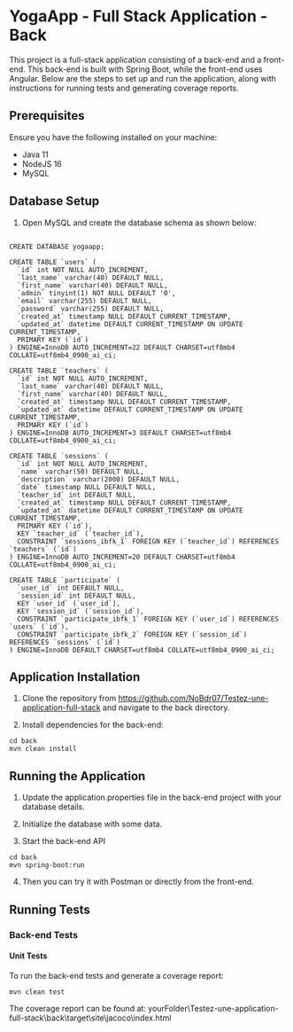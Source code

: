 # YogaApp - Full Stack Application - Back

This project is a full-stack application consisting of a back-end and a front-end. This back-end is built with Spring Boot, while the front-end uses Angular. Below are the steps to set up and run the application, along with instructions for running tests and generating coverage reports.

## Prerequisites

Ensure you have the following installed on your machine:
- Java 11
- NodeJS 16
- MySQL

## Database Setup

1. Open MySQL and create the database schema as shown below:

```

CREATE DATABASE yogaapp;

CREATE TABLE `users` (
  `id` int NOT NULL AUTO_INCREMENT,
  `last_name` varchar(40) DEFAULT NULL,
  `first_name` varchar(40) DEFAULT NULL,
  `admin` tinyint(1) NOT NULL DEFAULT '0',
  `email` varchar(255) DEFAULT NULL,
  `password` varchar(255) DEFAULT NULL,
  `created_at` timestamp NULL DEFAULT CURRENT_TIMESTAMP,
  `updated_at` datetime DEFAULT CURRENT_TIMESTAMP ON UPDATE CURRENT_TIMESTAMP,
  PRIMARY KEY (`id`)
) ENGINE=InnoDB AUTO_INCREMENT=22 DEFAULT CHARSET=utf8mb4 COLLATE=utf8mb4_0900_ai_ci;

CREATE TABLE `teachers` (
  `id` int NOT NULL AUTO_INCREMENT,
  `last_name` varchar(40) DEFAULT NULL,
  `first_name` varchar(40) DEFAULT NULL,
  `created_at` timestamp NULL DEFAULT CURRENT_TIMESTAMP,
  `updated_at` datetime DEFAULT CURRENT_TIMESTAMP ON UPDATE CURRENT_TIMESTAMP,
  PRIMARY KEY (`id`)
) ENGINE=InnoDB AUTO_INCREMENT=3 DEFAULT CHARSET=utf8mb4 COLLATE=utf8mb4_0900_ai_ci;

CREATE TABLE `sessions` (
  `id` int NOT NULL AUTO_INCREMENT,
  `name` varchar(50) DEFAULT NULL,
  `description` varchar(2000) DEFAULT NULL,
  `date` timestamp NULL DEFAULT NULL,
  `teacher_id` int DEFAULT NULL,
  `created_at` timestamp NULL DEFAULT CURRENT_TIMESTAMP,
  `updated_at` datetime DEFAULT CURRENT_TIMESTAMP ON UPDATE CURRENT_TIMESTAMP,
  PRIMARY KEY (`id`),
  KEY `teacher_id` (`teacher_id`),
  CONSTRAINT `sessions_ibfk_1` FOREIGN KEY (`teacher_id`) REFERENCES `teachers` (`id`)
) ENGINE=InnoDB AUTO_INCREMENT=20 DEFAULT CHARSET=utf8mb4 COLLATE=utf8mb4_0900_ai_ci;

CREATE TABLE `participate` (
  `user_id` int DEFAULT NULL,
  `session_id` int DEFAULT NULL,
  KEY `user_id` (`user_id`),
  KEY `session_id` (`session_id`),
  CONSTRAINT `participate_ibfk_1` FOREIGN KEY (`user_id`) REFERENCES `users` (`id`),
  CONSTRAINT `participate_ibfk_2` FOREIGN KEY (`session_id`) REFERENCES `sessions` (`id`)
) ENGINE=InnoDB DEFAULT CHARSET=utf8mb4 COLLATE=utf8mb4_0900_ai_ci;
```

## Application Installation

1. Clone the repository from https://github.com/NoBdr07/Testez-une-application-full-stack and navigate to the back directory.

2. Install dependencies for the back-end:
```
cd back
mvn clean install
```

## Running the Application

1. Update the application.properties file in the back-end project with your database details.

2. Initialize the database with some data.

3. Start the back-end API
```
cd back
mvn spring-boot:run
```

4. Then you can try it with Postman or directly from the front-end.

## Running Tests

### Back-end Tests
#### Unit Tests

To run the back-end tests and generate a coverage report:
```
mvn clean test
```

The coverage report can be found at:
yourFolder\Testez-une-application-full-stack\back\target\site\jacoco\index.html
